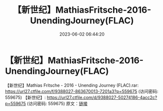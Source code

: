 ﻿---
title: 【新世纪】MathiasFritsche-2016-UnendingJourney(FLAC)
date: 2023-06-02 06:44:20
categories: 古典音乐、新世纪、纯音雅乐
tags: 纯音雅乐
---
# 【新世纪】MathiasFritsche-2016-UnendingJourney(FLAC)

【新世纪】Mathias Fritsche - 2016 - Unending Journey (FLAC).rar:
https://url27.ctfile.com/f/9388027-863670013-7201a3?p=559675
(访问密码: 559675)
【新世纪】: https://url27.ctfile.com/d/9388027-50274186-4acc2c?p=559675
(访问密码: 559675)
原文：[链接](https://blog.sina.com.cn/s/blog_1647c7e760103125e.html)